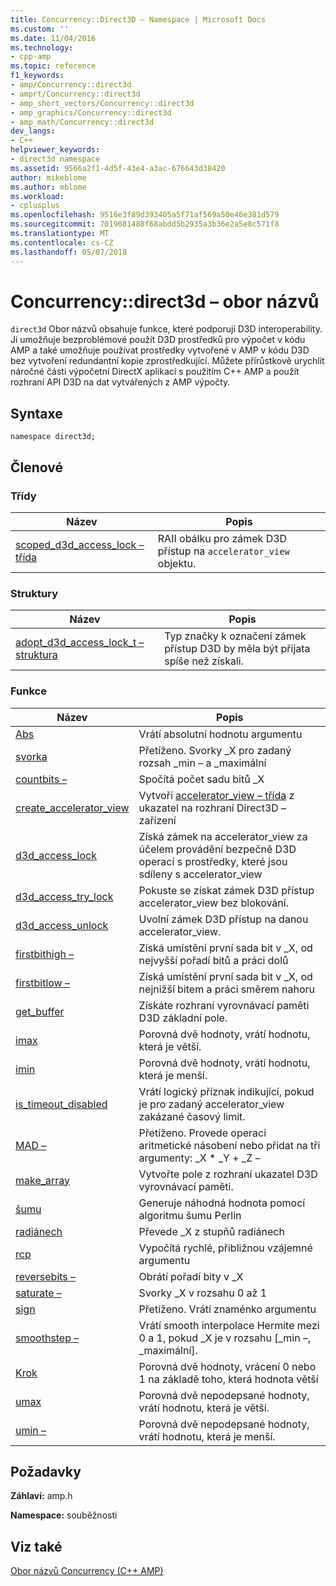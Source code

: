 ```yaml
---
title: Concurrency::Direct3D – Namespace | Microsoft Docs
ms.custom: ''
ms.date: 11/04/2016
ms.technology:
- cpp-amp
ms.topic: reference
f1_keywords:
- amp/Concurrency::direct3d
- amprt/Concurrency::direct3d
- amp_short_vectors/Concurrency::direct3d
- amp_graphics/Concurrency::direct3d
- amp_math/Concurrency::direct3d
dev_langs:
- C++
helpviewer_keywords:
- direct3d namespace
ms.assetid: 9566a2f1-4d5f-43e4-a3ac-676643d38420
author: mikeblome
ms.author: mblome
ms.workload:
- cplusplus
ms.openlocfilehash: 9516e3f89d393405a5f71af569a50e46e381d579
ms.sourcegitcommit: 7019081488f68abdd5b2935a3b36e2a5e8c571f8
ms.translationtype: MT
ms.contentlocale: cs-CZ
ms.lasthandoff: 05/07/2018
---
```

# <a name="concurrencydirect3d-namespace"></a>Concurrency::direct3d – obor názvů
`direct3d` Obor názvů obsahuje funkce, které podporují D3D interoperability. Ji umožňuje bezproblémové použít D3D prostředků pro výpočet v kódu AMP a také umožňuje používat prostředky vytvořené v AMP v kódu D3D bez vytvoření redundantní kopie zprostředkující. Můžete přírůstkově urychlit náročné části výpočetní DirectX aplikací s použitím C++ AMP a použít rozhraní API D3D na dat vytvářených z AMP výpočty.  
  
## <a name="syntax"></a>Syntaxe  
  
```  
namespace direct3d;  
```  
  
## <a name="members"></a>Členové  
  
### <a name="classes"></a>Třídy  
  
|Název|Popis|  
|----------|-----------------|  
|[scoped_d3d_access_lock – třída](scoped-d3d-access-lock-class.md)|RAII obálku pro zámek D3D přístup na `accelerator_view` objektu.|  
  
### <a name="structures"></a>Struktury  
  
|Název|Popis|  
|----------|-----------------|  
|[adopt_d3d_access_lock_t – struktura](adopt-d3d-access-lock-t-structure.md)|Typ značky k označení zámek přístup D3D by měla být přijata spíše než získali.|  
  
### <a name="functions"></a>Funkce  
  
|Název|Popis|  
|----------|-----------------|  
|[Abs](concurrency-direct3d-namespace-functions-amp.md#abs)|Vrátí absolutní hodnotu argumentu|  
|[svorka](concurrency-direct3d-namespace-functions-amp.md#clamp)|Přetíženo. Svorky _X pro zadaný rozsah _min – a _maximální|  
|[countbits –](concurrency-direct3d-namespace-functions-amp.md#countbits)|Spočítá počet sadu bitů _X|  
|[create_accelerator_view](concurrency-direct3d-namespace-functions-amp.md#create_accelerator_view)|Vytvoří [accelerator_view – třída](accelerator-view-class.md) z ukazatel na rozhraní Direct3D – zařízení|  
|[d3d_access_lock](concurrency-direct3d-namespace-functions-amp.md#d3d_access_lock)|Získá zámek na accelerator_view za účelem provádění bezpečně D3D operací s prostředky, které jsou sdíleny s accelerator_view|  
|[d3d_access_try_lock](concurrency-direct3d-namespace-functions-amp.md#d3d_access_try_lock)|Pokuste se získat zámek D3D přístup accelerator_view bez blokování.|  
|[d3d_access_unlock](concurrency-direct3d-namespace-functions-amp.md#d3d_access_unlock)|Uvolní zámek D3D přístup na danou accelerator_view.|  
|[firstbithigh –](concurrency-direct3d-namespace-functions-amp.md#firstbithigh)|Získá umístění první sada bit v _X, od nejvyšší pořadí bitů a práci dolů|  
|[firstbitlow –](concurrency-direct3d-namespace-functions-amp.md#firstbitlow)|Získá umístění první sada bit v _X, od nejnižší bitem a práci směrem nahoru|  
|[get_buffer](concurrency-direct3d-namespace-functions-amp.md#get_buffer)|Získáte rozhraní vyrovnávací paměti D3D základní pole.|  
|[imax](concurrency-direct3d-namespace-functions-amp.md#imax)|Porovná dvě hodnoty, vrátí hodnotu, která je větší.|  
|[imin](concurrency-direct3d-namespace-functions-amp.md#imin)|Porovná dvě hodnoty, vrátí hodnotu, která je menší.|  
|[is_timeout_disabled](concurrency-direct3d-namespace-functions-amp.md#is_timeout_disabled)|Vrátí logický příznak indikující, pokud je pro zadaný accelerator_view zakázané časový limit.|  
|[MAD –](concurrency-direct3d-namespace-functions-amp.md#mad)|Přetíženo. Provede operaci aritmetické násobení nebo přidat na tři argumenty: _X * _Y + _Z –|  
|[make_array](concurrency-direct3d-namespace-functions-amp.md#make_array)|Vytvořte pole z rozhraní ukazatel D3D vyrovnávací paměti.|  
|[šumu](concurrency-direct3d-namespace-functions-amp.md#noise)|Generuje náhodná hodnota pomocí algoritmu šumu Perlin|  
|[radiánech](concurrency-direct3d-namespace-functions-amp.md#radians)|Převede _X z stupňů radiánech|  
|[rcp](concurrency-direct3d-namespace-functions-amp.md#rcp)|Vypočítá rychlé, přibližnou vzájemné argumentu|  
|[reversebits –](concurrency-direct3d-namespace-functions-amp.md#reversebits)|Obrátí pořadí bity v _X|  
|[saturate –](concurrency-direct3d-namespace-functions-amp.md#saturate)|Svorky _X v rozsahu 0 až 1|  
|[sign](concurrency-direct3d-namespace-functions-amp.md#sign)|Přetíženo. Vrátí znaménko argumentu|  
|[smoothstep –](concurrency-direct3d-namespace-functions-amp.md#smoothstep)|Vrátí smooth interpolace Hermite mezi 0 a 1, pokud _X je v rozsahu [_min –, _maximální].|  
|[Krok](concurrency-direct3d-namespace-functions-amp.md#step)|Porovná dvě hodnoty, vrácení 0 nebo 1 na základě toho, která hodnota větší|  
|[umax](concurrency-direct3d-namespace-functions-amp.md#umax)|Porovná dvě nepodepsané hodnoty, vrátí hodnotu, která je větší.|  
|[umin –](concurrency-direct3d-namespace-functions-amp.md#umin)|Porovná dvě nepodepsané hodnoty, vrátí hodnotu, která je menší.|  

## <a name="requirements"></a>Požadavky  
 **Záhlaví:** amp.h  
  
 **Namespace:** souběžnosti  
  
## <a name="see-also"></a>Viz také  
 [Obor názvů Concurrency (C++ AMP)](concurrency-namespace-cpp-amp.md)
